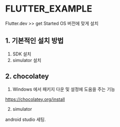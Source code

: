 # FLUTTER_EXAMPLE

Flutter.dev >> get Started
OS 버전에 맞게 설치

## 1. 기본적인 설치 방법

1. SDK 설치
2. simulator 설치

## 2. chocolatey

1. Windows 에서 패키지 다운 및 설정에 도움을 주는 기능

https://chocolatey.org/install

2. simulator

android studio 세팅.
